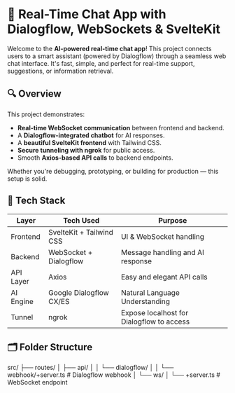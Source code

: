 # 💬 Real-Time Chat App with Dialogflow, WebSockets & SvelteKit

Welcome to the **AI-powered real-time chat app**! This project connects users to a smart assistant (powered by Dialogflow) through a seamless web chat interface. It's fast, simple, and perfect for real-time support, suggestions, or information retrieval.

## 🔍 Overview

This project demonstrates:
- **Real-time WebSocket communication** between frontend and backend.
- A **Dialogflow-integrated chatbot** for AI responses.
- A **beautiful SvelteKit frontend** with Tailwind CSS.
- **Secure tunneling with ngrok** for public access.
- Smooth **Axios-based API calls** to backend endpoints.
  
Whether you're debugging, prototyping, or building for production — this setup is solid.

## 🧠 Tech Stack

| Layer         | Tech Used                  | Purpose                                    |
|---------------|----------------------------|--------------------------------------------|
| Frontend      | SvelteKit + Tailwind CSS   | UI & WebSocket handling                    |
| Backend       | WebSocket + Dialogflow     | Message handling and AI response           |
| API Layer     | Axios                      | Easy and elegant API calls                 |
| AI Engine     | Google Dialogflow CX/ES    | Natural Language Understanding             |
| Tunnel        | ngrok                      | Expose localhost for Dialogflow to access  |


## 🗂️ Folder Structure

src/
├── routes/
│   ├── api/
│   │   └── dialogflow/
│   │       └── webhook/+server.ts     # Dialogflow webhook
│   └── ws/
│       └── +server.ts                 # WebSocket endpoint

